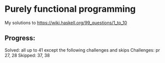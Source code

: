 # Purely functional programming

My solutions to https://wiki.haskell.org/99_questions/1_to_10

## Progress:
Solved: all up to 41 except the following challenges and skips
Challenges: pr 27, 28
Skipped: 37, 38
